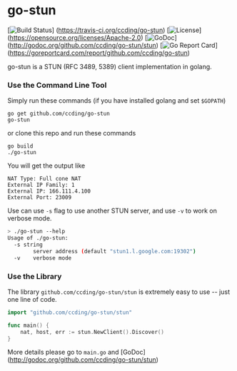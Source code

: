 go-stun
=======

[![Build Status](https://travis-ci.org/ccding/go-stun.svg?branch=master)]
(https://travis-ci.org/ccding/go-stun)
[![License](https://img.shields.io/badge/License-Apache%202.0-red.svg)]
(https://opensource.org/licenses/Apache-2.0)
[![GoDoc](https://godoc.org/github.com/ccding/go-stun?status.svg)]
(http://godoc.org/github.com/ccding/go-stun/stun)
[![Go Report Card](https://goreportcard.com/badge/github.com/ccding/go-stun)]
(https://goreportcard.com/report/github.com/ccding/go-stun)

go-stun is a STUN (RFC 3489, 5389) client implementation in golang.

### Use the Command Line Tool

Simply run these commands (if you have installed golang and set `$GOPATH`)
```
go get github.com/ccding/go-stun
go-stun
```
or clone this repo and run these commands
```
go build
./go-stun
```
You will get the output like
```
NAT Type: Full cone NAT
External IP Family: 1
External IP: 166.111.4.100
External Port: 23009
```
Use can use `-s` flag to use another STUN server, and use `-v` to work on
verbose mode.
```bash
> ./go-stun --help
Usage of ./go-stun:
  -s string
        server address (default "stun1.l.google.com:19302")
  -v    verbose mode
```

### Use the Library

The library `github.com/ccding/go-stun/stun` is extremely easy to use -- just
one line of code.

```go
import "github.com/ccding/go-stun/stun"

func main() {
	nat, host, err := stun.NewClient().Discover()
}
```

More details please go to `main.go` and [GoDoc]
(http://godoc.org/github.com/ccding/go-stun/stun)
